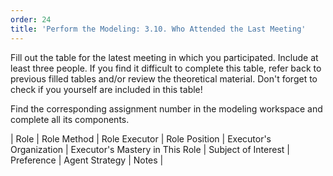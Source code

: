 ```yaml
---
order: 24
title: 'Perform the Modeling: 3.10. Who Attended the Last Meeting'
---
```


Fill out the table for the latest meeting in which you participated. Include at least three people. If you find it difficult to complete this table, refer back to previous filled tables and/or review the theoretical material. Don't forget to check if you yourself are included in this table!

Find the corresponding assignment number in the modeling workspace and complete all its components.

| Role | Role Method | Role Executor | Role Position | Executor's Organization | Executor's Mastery in This Role | Subject of Interest | Preference | Agent Strategy | Notes |